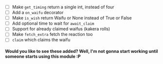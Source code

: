 - [ ] Make `get_timing` return a single int, instead of four
- [ ] Add a `on_waifu` decorator
- [ ] Make `is_wish` return Waifu or None instead of True or False
- [ ] Add optional time to wait for `await_claim`
- [ ] Support for already claimed waifus (kakera rolls)
- [ ] Make `fetch_extra` fetch the reaction too
- [ ] `claim` which claims the waifu

#### Would you like to see these added? Well, I'm not gonna start working until someone starts using this module :P
